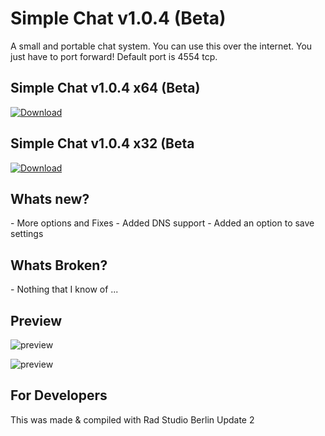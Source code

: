 <h1>Simple Chat v1.0.4 (Beta)</h1>
A small and portable chat system.
You can use this over the internet. You just have to port forward! Default port is 4554 tcp.

<h2>Simple Chat v1.0.4 x64 (Beta)</h2>
<a href="https://github.com/Inforcer25/Simple-Chat/raw/master/SimpleChat%20v1.0.3%20x64%20(Beta).exe">
  <img src="http://i.imgur.com/qoGP19r.png" alt="Download">
</a>
<br/>
<h2>Simple Chat v1.0.4 x32 (Beta</h2>
<a href="https://github.com/Inforcer25/Simple-Chat/raw/master/SimpleChat%20v1.0.3%20x32%20(Beta).exe">
  <img src="http://i.imgur.com/qoGP19r.png" alt="Download">
</a>

<h2>Whats new?</h2>
- More options and Fixes
- Added DNS support
- Added an option to save settings
<br/>
<h2>Whats Broken?</h2>
- Nothing that I know of ...
<br/>
<h2>Preview</h2> 

![preview](http://i.imgur.com/FxPO6JW.png "Preview")

![preview](http://i.imgur.com/709ezU4.png "Preview")

<h2>For Developers</h2>
This was made & compiled with Rad Studio Berlin Update 2